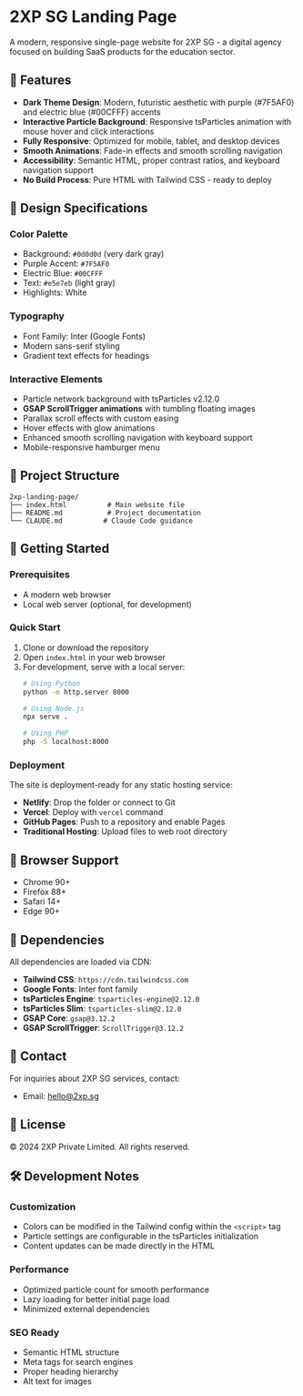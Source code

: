 # 2XP SG Landing Page

A modern, responsive single-page website for 2XP SG - a digital agency focused on building SaaS products for the education sector.

## 🌟 Features

- **Dark Theme Design**: Modern, futuristic aesthetic with purple (#7F5AF0) and electric blue (#00CFFF) accents
- **Interactive Particle Background**: Responsive tsParticles animation with mouse hover and click interactions
- **Fully Responsive**: Optimized for mobile, tablet, and desktop devices
- **Smooth Animations**: Fade-in effects and smooth scrolling navigation
- **Accessibility**: Semantic HTML, proper contrast ratios, and keyboard navigation support
- **No Build Process**: Pure HTML with Tailwind CSS - ready to deploy

## 🎨 Design Specifications

### Color Palette
- Background: `#0d0d0d` (very dark gray)
- Purple Accent: `#7F5AF0`
- Electric Blue: `#00CFFF`
- Text: `#e5e7eb` (light gray)
- Highlights: White

### Typography
- Font Family: Inter (Google Fonts)
- Modern sans-serif styling
- Gradient text effects for headings

### Interactive Elements
- Particle network background with tsParticles v2.12.0
- **GSAP ScrollTrigger animations** with tumbling floating images
- Parallax scroll effects with custom easing
- Hover effects with glow animations
- Enhanced smooth scrolling navigation with keyboard support
- Mobile-responsive hamburger menu

## 📁 Project Structure

```
2xp-landing-page/
├── index.html          # Main website file
├── README.md           # Project documentation
└── CLAUDE.md          # Claude Code guidance
```

## 🚀 Getting Started

### Prerequisites
- A modern web browser
- Local web server (optional, for development)

### Quick Start
1. Clone or download the repository
2. Open `index.html` in your web browser
3. For development, serve with a local server:
   ```bash
   # Using Python
   python -m http.server 8000

   # Using Node.js
   npx serve .

   # Using PHP
   php -S localhost:8000
   ```

### Deployment
The site is deployment-ready for any static hosting service:
- **Netlify**: Drop the folder or connect to Git
- **Vercel**: Deploy with `vercel` command
- **GitHub Pages**: Push to a repository and enable Pages
- **Traditional Hosting**: Upload files to web root directory

## 📱 Browser Support

- Chrome 90+
- Firefox 88+
- Safari 14+
- Edge 90+

## 🧩 Dependencies

All dependencies are loaded via CDN:
- **Tailwind CSS**: `https://cdn.tailwindcss.com`
- **Google Fonts**: Inter font family
- **tsParticles Engine**: `tsparticles-engine@2.12.0`
- **tsParticles Slim**: `tsparticles-slim@2.12.0`
- **GSAP Core**: `gsap@3.12.2`
- **GSAP ScrollTrigger**: `ScrollTrigger@3.12.2`

## 📧 Contact

For inquiries about 2XP SG services, contact:
- Email: hello@2xp.sg

## 📄 License

© 2024 2XP Private Limited. All rights reserved.

## 🛠️ Development Notes

### Customization
- Colors can be modified in the Tailwind config within the `<script>` tag
- Particle settings are configurable in the tsParticles initialization
- Content updates can be made directly in the HTML

### Performance
- Optimized particle count for smooth performance
- Lazy loading for better initial page load
- Minimized external dependencies

### SEO Ready
- Semantic HTML structure
- Meta tags for search engines
- Proper heading hierarchy
- Alt text for images